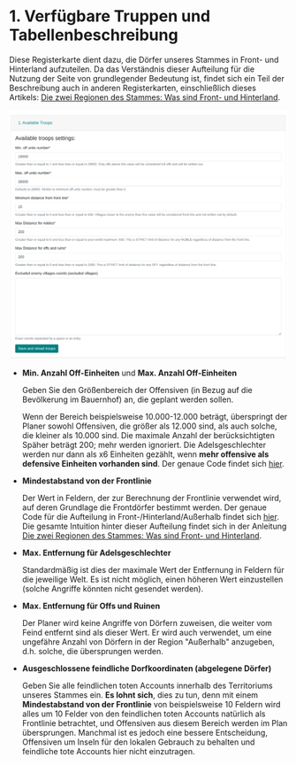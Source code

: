 # 1. Verfügbare Truppen und Tabellenbeschreibung

Diese Registerkarte dient dazu, die Dörfer unseres Stammes in Front- und Hinterland aufzuteilen. Da das Verständnis dieser Aufteilung für die Nutzung der Seite von grundlegender Bedeutung ist, findet sich ein Teil der Beschreibung auch in anderen Registerkarten, einschließlich dieses Artikels:
[Die zwei Regionen des Stammes: Was sind Front- und Hinterland](./../primary/two_regions_of_the_tribe.md).

![alt text](image.png)

- **Min. Anzahl Off-Einheiten** und **Max. Anzahl Off-Einheiten**

    Geben Sie den Größenbereich der Offensiven (in Bezug auf die Bevölkerung im Bauernhof) an, die geplant werden sollen.

    Wenn der Bereich beispielsweise 10.000-12.000 beträgt, überspringt der Planer sowohl Offensiven, die größer als 12.000 sind, als auch solche, die kleiner als 10.000 sind. Die maximale Anzahl der berücksichtigten Späher beträgt 200; mehr werden ignoriert. Die Adelsgeschlechter werden nur dann als x6 Einheiten gezählt, wenn **mehr offensive als defensive Einheiten vorhanden sind**. Der genaue Code findet sich [hier](https://github.com/rafsaf/Tribal-Wars-Planer/blob/ecc7ff31ed122928a7aea6199af4a0f9ce4718fd/utils/basic/army.py#L242-L250).

- **Mindestabstand von der Frontlinie**

    Der Wert in Feldern, der zur Berechnung der Frontlinie verwendet wird, auf deren Grundlage die Frontdörfer bestimmt werden. Der genaue Code für die Aufteilung in Front-/Hinterland/Außerhalb findet sich [hier](https://github.com/rafsaf/Tribal-Wars-Planer/blob/ecc7ff31ed122928a7aea6199af4a0f9ce4718fd/utils/basic/cdist_brute.py#L83-L99). Die gesamte Intuition hinter dieser Aufteilung findet sich in der Anleitung [Die zwei Regionen des Stammes: Was sind Front- und Hinterland](./../primary/two_regions_of_the_tribe.md).

- **Max. Entfernung für Adelsgeschlechter**

    Standardmäßig ist dies der maximale Wert der Entfernung in Feldern für die jeweilige Welt. Es ist nicht möglich, einen höheren Wert einzustellen (solche Angriffe könnten nicht gesendet werden).

- **Max. Entfernung für Offs und Ruinen**

    Der Planer wird keine Angriffe von Dörfern zuweisen, die weiter vom Feind entfernt sind als dieser Wert. Er wird auch verwendet, um eine ungefähre Anzahl von Dörfern in der Region "Außerhalb" anzugeben, d.h. solche, die übersprungen werden.

- **Ausgeschlossene feindliche Dorfkoordinaten (abgelegene Dörfer)**

    Geben Sie alle feindlichen toten Accounts innerhalb des Territoriums unseres Stammes ein. **Es lohnt sich**, dies zu tun, denn mit einem **Mindestabstand von der Frontlinie** von beispielsweise 10 Feldern wird alles um 10 Felder von den feindlichen toten Accounts natürlich als Frontlinie betrachtet, und Offensiven aus diesem Bereich werden im Plan übersprungen. Manchmal ist es jedoch eine bessere Entscheidung, Offensiven um Inseln für den lokalen Gebrauch zu behalten und feindliche tote Accounts hier nicht einzutragen.
